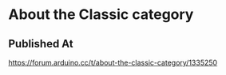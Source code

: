 # About the Classic category

## Published At

https://forum.arduino.cc/t/about-the-classic-category/1335250
